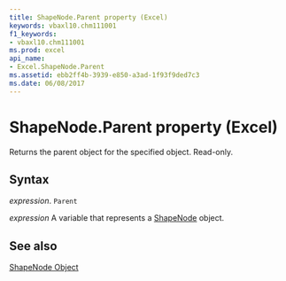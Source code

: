 ```yaml
---
title: ShapeNode.Parent property (Excel)
keywords: vbaxl10.chm111001
f1_keywords:
- vbaxl10.chm111001
ms.prod: excel
api_name:
- Excel.ShapeNode.Parent
ms.assetid: ebb2ff4b-3939-e850-a3ad-1f93f9ded7c3
ms.date: 06/08/2017
---
```



# ShapeNode.Parent property (Excel)

Returns the parent object for the specified object. Read-only.


## Syntax

_expression_. `Parent`

_expression_ A variable that represents a [ShapeNode](./Excel.ShapeNode.md) object.


## See also


[ShapeNode Object](Excel.ShapeNode.md)

